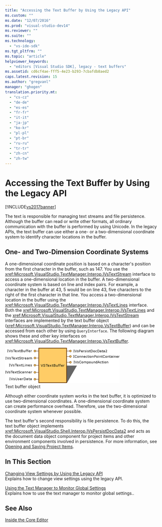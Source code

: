 ```yaml
---
title: "Accessing the Text Buffer by Using the Legacy API"
ms.custom: ""
ms.date: "12/07/2016"
ms.prod: "visual-studio-dev14"
ms.reviewer: ""
ms.suite: ""
ms.technology: 
  - "vs-ide-sdk"
ms.tgt_pltfrm: ""
ms.topic: "article"
helpviewer_keywords: 
  - "editors [Visual Studio SDK], legacy - text buffers"
ms.assetid: cd6cf4ae-fff5-4e23-b293-7cbafdb8aed2
caps.latest.revision: 15
ms.author: "gregvanl"
manager: "ghogen"
translation.priority.mt: 
  - "cs-cz"
  - "de-de"
  - "es-es"
  - "fr-fr"
  - "it-it"
  - "ja-jp"
  - "ko-kr"
  - "pl-pl"
  - "pt-br"
  - "ru-ru"
  - "tr-tr"
  - "zh-cn"
  - "zh-tw"
---
```

# Accessing the Text Buffer by Using the Legacy API
[!INCLUDE[vs2017banner](../code-quality/includes/vs2017banner.md)]

The text is responsible for managing text streams and file persistence. Although the buffer can read or write other formats, all ordinary communication with the buffer is performed by using Unicode. In the legacy APIs, the text buffer can use either a one- or a two-dimensional coordinate system to identify character locations in the buffer.  
  
## One- and Two-Dimension Coordinate Systems  
 A one-dimensional coordinate position is based on a character's position from the first character in the buffer, such as 147. You use the <xref:Microsoft.VisualStudio.TextManager.Interop.IVsTextStream> interface to access a one-dimensional location in the buffer. A two-dimensional coordinate system is based on line and index pairs. For example, a character in the buffer at 43, 5 would be on line 43, five characters to the right of the first character in that line. You access a two-dimensional location in the buffer using the <xref:Microsoft.VisualStudio.TextManager.Interop.IVsTextLines> interface. Both the <xref:Microsoft.VisualStudio.TextManager.Interop.IVsTextLines> and the <xref:Microsoft.VisualStudio.TextManager.Interop.IVsTextStream> interfaces are implemented by the text buffer object (<xref:Microsoft.VisualStudio.TextManager.Interop.VsTextBuffer>) and can be accessed from each other by using `QueryInterface`. The following diagram shows these and other key interfaces on <xref:Microsoft.VisualStudio.TextManager.Interop.VsTextBuffer>.  
  
 ![Text Buffer Object](../extensibility/media/vstextbuffer.gif "vsTextBuffer")  
Text buffer object  
  
 Although either coordinate system works in the text buffer, it is optimized to use two-dimensional coordinates. A one-dimensional coordinate system can create performance overhead. Therefore, use the two-dimensional coordinate system whenever possible.  
  
 The text buffer's second responsibility is file persistence. To do this, the text buffer object implements <xref:Microsoft.VisualStudio.Shell.Interop.IVsPersistDocData2> and acts as the document data object component for project items and other environment components involved in persistence. For more information, see [Opening and Saving Project Items](../extensibility/internals/opening-and-saving-project-items.md).  
  
## In This Section  
 [Changing View Settings by Using the Legacy API](../extensibility/changing-view-settings-by-using-the-legacy-api.md)  
 Explains how to change view settings using the legacy API.  
  
 [Using the Text Manager to Monitor Global Settings](../extensibility/using-the-text-manager-to-monitor-global-settings.md)  
 Explains how to use the text manager to monitor global settings..  
  
## See Also  
 [Inside the Core Editor](../extensibility/inside-the-core-editor.md)